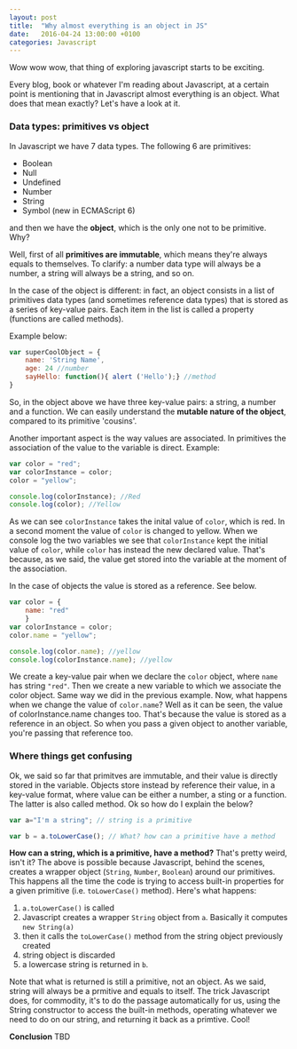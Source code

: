 ```yaml
---
layout: post
title:  "Why almost everything is an object in JS"
date:   2016-04-24 13:00:00 +0100
categories: Javascript
---
```


Wow wow wow, that thing of exploring javascript starts to be exciting. 

Every blog, book or whatever I'm reading about Javascript, at a certain point is mentioning that in Javascript almost everything is an object. What does that mean exactly? Let's have a look at it.

### Data types: primitives vs object ###
In Javascript we have 7 data types. The following 6 are primitives:

* Boolean
* Null
* Undefined
* Number
* String
* Symbol (new in ECMAScript 6)

and then we have the **object**, which is the only one not to be primitive. Why?

Well, first of all **primitives are immutable**, which means they're always equals to themselves.
To clarify: a number data type will always be a number, a string will always be a string, and so on.

In the case of the object is different: in fact, an object consists in a list of primitives data types (and sometimes reference data types) that is stored as a series of key-value pairs. Each item in the list is called a property (functions are called methods). 

Example below:

```javascript
var superCoolObject = {
	name: 'String Name',
	age: 24 //number
	sayHello: function(){ alert ('Hello');} //method
}
```
So, in the object above we have three key-value pairs: a string, a number and a function. We can easily understand the **mutable nature of the object**, compared to its primitive 'cousins'.

Another important aspect is the way values are associated. In primitives the association of the value to the variable is direct. Example:

```javascript
var color = "red";
var colorInstance = color;
color = "yellow";

console.log(colorInstance); //Red
console.log(color); //Yellow
```

As we can see `colorInstance` takes the inital value of `color`, which is red. In a second moment the value of `color` is changed to yellow. When we console log the two variables we see that `colorInstance` kept the initial value of `color`, while `color` has instead the new declared value. That's because, as we said, the value get stored into the variable at the moment of the association.

In the case of objects the value is stored as a reference. See below.

```javascript
var color = {
	name: "red"
	}
var colorInstance = color;
color.name = "yellow";

console.log(color.name); //yellow
console.log(colorInstance.name); //yellow
```

We create a key-value pair when we declare the `color` object, where `name` has string `"red"`. Then we create a new variable to which we associate the color object. Same way we did in the previous example.
Now, what happens when we change the value of `color.name`? Well as it can be seen, the value of colorInstance.name changes too. 
That's because the value is stored as a reference in an object. So when you pass a given object to another variable, you're passing that reference too.

### Where things get confusing ###
Ok, we said so far that primitves are immutable, and their value is directly stored in the variable. Objects store instead by reference their value, in a key-value format, where value can be either a number, a sting or a function. The latter is also called method.
Ok so how do I explain the below?
```javascript
var a="I'm a string"; // string is a primitive

var b = a.toLowerCase(); // What? how can a primitive have a method
```
**How can a string, which is a primitive, have a method?** That's pretty weird, isn't it?
The above is possible because Javascript, behind the scenes, creates a wrapper object (`String`, `Number`, `Boolean`) around our primitives. This happens all the time the code is trying to access built-in properties for a given primitive (i.e. `toLowerCase()` method).
Here's what happens: 

1. `a.toLowerCase()` is called
2. Javascript creates a wrapper `String` object from `a`. Basically it computes `new String(a)`
3. then it calls the `toLowerCase()` method from the string object previously created
4. string object is discarded
5. a lowercase string is returned in `b`. 

Note that what is returned is still a primitive, not an object. As we said, string will always be a prmitive and equals to itself. The trick Javascript does, for commodity, it's to do the passage automatically for us, using the String constructor to access the built-in methods, operating whatever we need to do on our string, and returning it back as a primtive. Cool!

**Conclusion**
TBD

